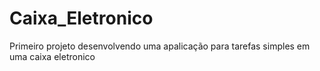 # Caixa_Eletronico
Primeiro projeto desenvolvendo uma apalicação para tarefas simples em uma caixa eletronico
